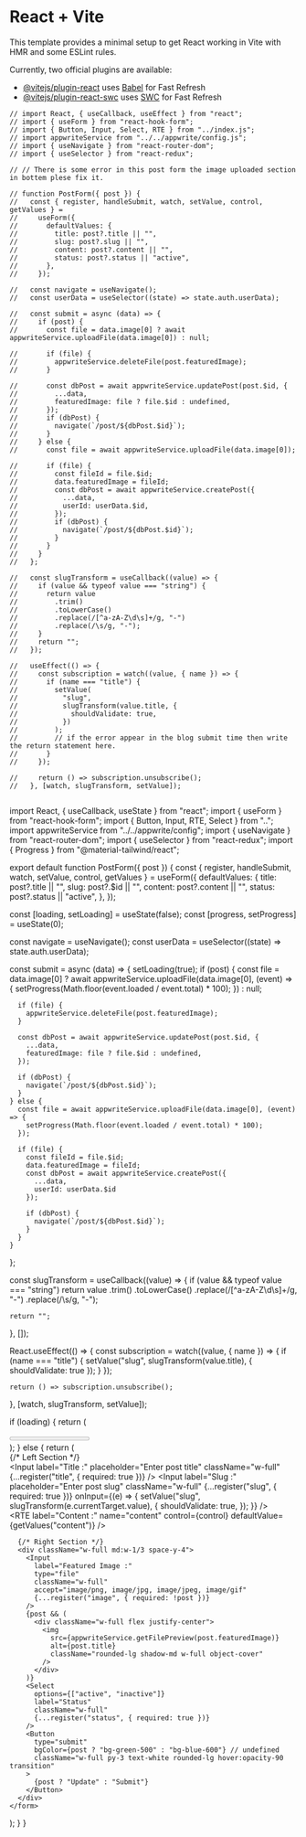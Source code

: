 # React + Vite

This template provides a minimal setup to get React working in Vite with HMR and some ESLint rules.

Currently, two official plugins are available:

- [@vitejs/plugin-react](https://github.com/vitejs/vite-plugin-react/blob/main/packages/plugin-react/README.md) uses [Babel](https://babeljs.io/) for Fast Refresh
- [@vitejs/plugin-react-swc](https://github.com/vitejs/vite-plugin-react-swc) uses [SWC](https://swc.rs/) for Fast Refresh


```
// import React, { useCallback, useEffect } from "react";
// import { useForm } from "react-hook-form";
// import { Button, Input, Select, RTE } from "../index.js";
// import appwriteService from "../../appwrite/config.js";
// import { useNavigate } from "react-router-dom";
// import { useSelector } from "react-redux";

// // There is some error in this post form the image uploaded section in bottem plese fix it.

// function PostForm({ post }) {
//   const { register, handleSubmit, watch, setValue, control, getValues } =
//     useForm({
//       defaultValues: {
//         title: post?.title || "",
//         slug: post?.slug || "",
//         content: post?.content || "",
//         status: post?.status || "active",
//       },
//     });

//   const navigate = useNavigate();
//   const userData = useSelector((state) => state.auth.userData);

//   const submit = async (data) => {
//     if (post) {
//       const file = data.image[0] ? await appwriteService.uploadFile(data.image[0]) : null;

//       if (file) {
//         appwriteService.deleteFile(post.featuredImage);
//       }

//       const dbPost = await appwriteService.updatePost(post.$id, {
//         ...data,
//         featuredImage: file ? file.$id : undefined,
//       });
//       if (dbPost) {
//         navigate(`/post/${dbPost.$id}`);
//       }
//     } else {
//       const file = await appwriteService.uploadFile(data.image[0]);

//       if (file) {
//         const fileId = file.$id;
//         data.featuredImage = fileId;
//         const dbPost = await appwriteService.createPost({
//           ...data,
//           userId: userData.$id,
//         });
//         if (dbPost) {
//           navigate(`/post/${dbPost.$id}`);
//         }
//       }
//     }
//   };

//   const slugTransform = useCallback((value) => {
//     if (value && typeof value === "string") {
//       return value
//         .trim()
//         .toLowerCase()
//         .replace(/[^a-zA-Z\d\s]+/g, "-")
//         .replace(/\s/g, "-");
//     }
//     return "";
//   });

//   useEffect(() => {
//     const subscription = watch((value, { name }) => {
//       if (name === "title") {
//         setValue(
//           "slug",
//           slugTransform(value.title, {
//             shouldValidate: true,
//           })
//         );
//         // if the error appear in the blog submit time then write the return statement here.
//       }
//     });

//     return () => subscription.unsubscribe();
//   }, [watch, slugTransform, setValue]);


 ```

import React, { useCallback, useState } from "react";
import { useForm } from "react-hook-form";
import { Button, Input, RTE, Select } from "..";
import appwriteService from "../../appwrite/config";
import { useNavigate } from "react-router-dom";
import { useSelector } from "react-redux";
import { Progress } from "@material-tailwind/react";

export default function PostForm({ post }) {
  const { register, handleSubmit, watch, setValue, control, getValues } =
    useForm({
      defaultValues: {
        title: post?.title || "",
        slug: post?.$id || "",
        content: post?.content || "",
        status: post?.status || "active",
      },
    });

  const [loading, setLoading] = useState(false);
  const [progress, setProgress] = useState(0);

  const navigate = useNavigate();
  const userData = useSelector((state) => state.auth.userData);
  
  const submit = async (data) => {
    setLoading(true);
    if (post) {
      const file = data.image[0]
        ? await appwriteService.uploadFile(data.image[0], (event) => {
            setProgress(Math.floor(event.loaded / event.total) * 100);
          })
        : null;

      if (file) {
        appwriteService.deleteFile(post.featuredImage);
      }

      const dbPost = await appwriteService.updatePost(post.$id, {
        ...data,
        featuredImage: file ? file.$id : undefined,
      });

      if (dbPost) {
        navigate(`/post/${dbPost.$id}`);
      }
    } else {
      const file = await appwriteService.uploadFile(data.image[0], (event) => {
        setProgress(Math.floor(event.loaded / event.total) * 100);
      });

      if (file) {
        const fileId = file.$id;
        data.featuredImage = fileId;
        const dbPost = await appwriteService.createPost({
          ...data,
          userId: userData.$id
        });

        if (dbPost) {
          navigate(`/post/${dbPost.$id}`);
        }
      }
    }
  };

  const slugTransform = useCallback((value) => {
    if (value && typeof value === "string")
      return value
        .trim()
        .toLowerCase()
        .replace(/[^a-zA-Z\d\s]+/g, "-")
        .replace(/\s/g, "-");

    return "";
  }, []);

  React.useEffect(() => {
    const subscription = watch((value, { name }) => {
      if (name === "title") {
        setValue("slug", slugTransform(value.title), { shouldValidate: true });
      }
    });

    return () => subscription.unsubscribe();
  }, [watch, slugTransform, setValue]);

  if (loading) {
    return (
      <div>
        <Progress value={progress} color="blue" />
      </div>
    );
  } else {
  return (
    <form
      onSubmit={handleSubmit(submit)}
      className="flex flex-wrap gap-6 p-6 bg-white shadow-md rounded-lg border border-gray-200"
    >
      {/* Left Section */}
      <div className="w-full md:w-2/3 space-y-4">
        <Input
          label="Title :"
          placeholder="Enter post title"
          className="w-full"
          {...register("title", { required: true })}
        />
        <Input
          label="Slug :"
          placeholder="Enter post slug"
          className="w-full"
          {...register("slug", { required: true })}
          onInput={(e) => {
            setValue("slug", slugTransform(e.currentTarget.value), {
              shouldValidate: true,
            });
          }}
        />
        <div className="w-full">
          <RTE
            label="Content :"
            name="content"
            control={control}
            defaultValue={getValues("content")}
          />
        </div>
      </div>

      {/* Right Section */}
      <div className="w-full md:w-1/3 space-y-4">
        <Input
          label="Featured Image :"
          type="file"
          className="w-full"
          accept="image/png, image/jpg, image/jpeg, image/gif"
          {...register("image", { required: !post })}
        />
        {post && (
          <div className="w-full flex justify-center">
            <img
              src={appwriteService.getFilePreview(post.featuredImage)}
              alt={post.title}
              className="rounded-lg shadow-md w-full object-cover"
            />
          </div>
        )}
        <Select
          options={["active", "inactive"]}
          label="Status"
          className="w-full"
          {...register("status", { required: true })}
        />
        <Button
          type="submit"
          bgColor={post ? "bg-green-500" : "bg-blue-600"} // undefined
          className="w-full py-3 text-white rounded-lg hover:opacity-90 transition"
        >
          {post ? "Update" : "Submit"}
        </Button>
      </div>
    </form>
  
  );
  }
}





 ```